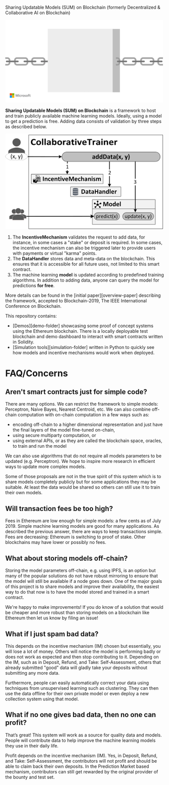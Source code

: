  Sharing Updatable Models (SUM) on Blockchain
(formerly Decentralized & Collaborative AI on Blockchain)

<img src="./assets/logo.gif?raw=true" width=500 alt="Animated logo for the project. A neural network appears on a block. The nodes change color until finally converging. The block slides away on a chain and the process restarts on the next blank block.">

<!-- Put horizontally since build status badges are normally horizontal. -->




**Sharing Updatable Models (SUM) on Blockchain** is a framework to host and train publicly available machine learning models.
Ideally, using a model to get a prediction is free.
Adding data consists of validation by three steps as described below.

<img src="./assets/architecture_flow.png?raw=true" width=500 alt="Picture of a someone sending data to the addData method in CollaborativeTrainer which sends data to the 3 main components as further described next.">

1. The **IncentiveMechanism** validates the request to add data, for instance, in some cases a "stake" or deposit is required. In some cases, the incentive mechanism can also be triggered later to provide users with payments or virtual "karma" points.
2. The **DataHandler** stores data and meta-data on the blockchain. This ensures that it is accessible for all future uses, not limited to this smart contract.
3. The machine learning **model** is updated according to predefined training algorithms. In addition to adding data, anyone can query the model for predictions **for free**.

More details can be found in the [initial paper][overview-paper] describing the framework, accepted to Blockchain-2019, The IEEE International Conference on Blockchain.

This repository contains:
* [Demos][demo-folder] showcasing some proof of concept systems using the Ethereum blockchain. There is a locally deployable test blockchain and demo dashboard to interact with smart contracts written in Solidity.
* [Simulation tools][simulation-folder] written in Python to quickly see how models and incentive mechanisms would work when deployed.



# FAQ/Concerns

## Aren't smart contracts just for simple code?
There are many options.
We can restrict the framework to simple models: Perceptron, Naive Bayes, Nearest Centroid, etc.
We can also combine off-chain computation with on-chain computation in a few ways such as:
* encoding off-chain to a higher dimensional representation and just have the final layers of the model fine-tuned on-chain,
* using secure multiparty computation, or
* using external APIs, or as they are called the blockchain space, oracles, to train and run the model

We can also use algorithms that do not require all models parameters to be updated (e.g. Perceptron).
We hope to inspire more research in efficient ways to update more complex models.

Some of those proposals are not in the true spirit of this system which is to share models completely publicly but for some applications they may be suitable.
At least the data would be shared so others can still use it to train their own models.

## Will transaction fees be too high?
Fees in Ethereum are low enough for simple models: a few cents as of July 2019.
Simple machine learning models are good for many applications.
As described the previous answer, there are ways to keep transactions simple.
Fees are decreasing: Ethereum is switching to proof of stake.
Other blockchains may have lower or possibly no fees.

## What about storing models off-chain?
Storing the model parameters off-chain, e.g. using IPFS, is an option but many of the popular solutions do not have robust mirroring to ensure that the model will still be available if a node goes down.
One of the major goals of this project is to share models and improve their availability, the easiest way to do that now is to have the model stored and trained in a smart contract.

We're happy to make improvements! If you do know of a solution that would be cheaper and more robust than storing models on a blockchain like Ethereum then let us know by filing an issue!

## What if I just spam bad data?
This depends on the incentive mechanism (IM) chosen but essentially, you will lose a lot of money.
Others will notice the model is performing badly or does not work as expected and then stop contributing to it.
Depending on the IM, such as in Deposit, Refund, and Take: Self-Assessment, others that already submitted "good" data will gladly take your deposits without submitting any more data.

Furthermore, people can easily automatically correct your data using techniques from unsupervised learning such as clustering.
They can then use the data offline for their own private model or even deploy a new collection system using that model.

## What if no one gives bad data, then no one can profit?
That’s great!
This system will work as a source for quality data and models.
People will contribute data to help improve the machine learning models they use in their daily life.

Profit depends on the incentive mechanism (IM).
Yes, in Deposit, Refund, and Take: Self-Assessment, the contributors will not profit and should be able to claim back their own deposits.
In the Prediction Market based mechanism, contributors can still get rewarded by the original provider of the bounty and test set.




